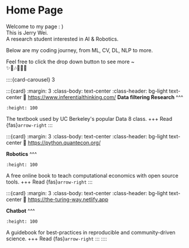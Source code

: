 # Home Page

Welcome to my page : )  
This is Jerry Wei.   
A research student interested in AI & Robotics.

Below are my coding journey, from ML, CV, DL, NLP to more.

Feel free to click the drop down button to see more ~  
✨🤞🎶👏😎🐍

::::{card-carousel} 3

:::{card}
:margin: 3
:class-body: text-center
:class-header: bg-light text-center
:link: https://www.inferentialthinking.com/
**Data filtering Research**
^^^
```{image} https://inferentialthinking.com/_static/favicon.png
:height: 100
```

The textbook used by UC Berkeley's popular Data 8 class.
+++
Read {fas}`arrow-right`
:::

:::{card}
:margin: 3
:class-body: text-center
:class-header: bg-light text-center
:link: https://python.quantecon.org/

**Robotics**
^^^
```{image} https://python.quantecon.org/_static/qe-logo-large.png
:height: 100
```

A free online book to teach computational economics with open source tools.
+++
Read {fas}`arrow-right`
:::

:::{card}
:margin: 3
:class-body: text-center
:class-header: bg-light text-center
:link: https://the-turing-way.netlify.app

**Chatbot**
^^^
```{image} https://the-turing-way.netlify.app/_static/logo-detail-with-text.svg
:height: 100
```

A guidebook for best-practices in reproducible and community-driven science.
+++
Read {fas}`arrow-right`
:::
::::